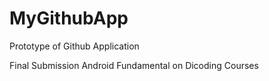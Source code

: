 # MyGithubApp
Prototype of Github Application

Final Submission Android Fundamental on Dicoding Courses
